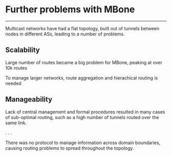 # Further problems with MBone

--------

Multicast networks have had a flat topology, built out of tunnels between
nodes in different ASs, leading to a number of problems.


## Scalability

Large number of routes became a big problem for MBone, peaking at over 10k routes

To manage larger networks, route aggregation and hierachical routing is needed

## Manageability

Lack of central management and formal procedures resulted in many cases of
sub-optimal routing, such as a high number of tunnels routed over the same link.

. . .

There was no protocol to manage information across domain boundaries, causing
routing problems to spread throughout the topology.


